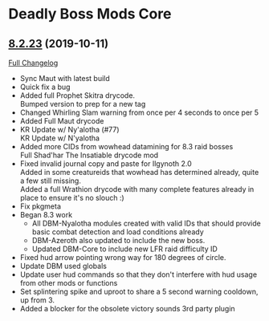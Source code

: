 # Deadly Boss Mods Core

## [8.2.23](https://github.com/DeadlyBossMods/DeadlyBossMods/tree/8.2.23) (2019-10-11)
[Full Changelog](https://github.com/DeadlyBossMods/DeadlyBossMods/compare/8.2.22...8.2.23)

- Sync Maut with latest build  
- Quick fix a bug  
- Added full Prophet Skitra drycode.  
    Bumped version to prep for a new tag  
- Changed Whirling Slam warning from once per 4 seconds to once per 5  
- Added Full Maut drycode  
- KR Update w/ Ny'alotha (#77)  
    KR Update  w/ N'yalotha  
- Added more CIDs from wowhead datamining for 8.3 raid bosses  
    Full Shad'har The Insatiable drycode mod  
- Fixed invalid journal copy and paste for Ilgynoth 2.0  
    Added in some creatureids that wowhead has determined already, quite a few still missing.  
    Added a full Wrathion drycode with many complete features already in place to ensure it's no slouch :)  
- Fix pkgmeta  
- Began 8.3 work  
    - All DBM-Nyalotha modules created with valid IDs that should provide basic combat detection and load conditions already  
    - DBM-Azeroth also updated to include the new boss.  
    - Updated DBM-Core to include new LFR raid difficulty ID  
- Fixed hud arrow pointing wrong way for 180 degrees of circle.  
- Update DBM used globals  
- Update user hud commands so that they don't interfere with hud usage from other mods or functions  
- Set splintering spike and uproot to share a 5 second warning cooldown, up from 3.  
- Added a blocker for the obsolete victory sounds 3rd party plugin  
